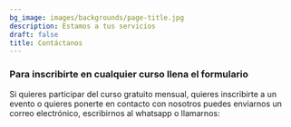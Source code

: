 ```yaml
---
bg_image: images/backgrounds/page-title.jpg
description: Estamos a tus servicios
draft: false
title: Contáctanos
---
```

### Para inscribirte en cualquier curso llena el formulario

Si quieres participar del curso gratuito mensual, quieres inscribirte a un evento o quieres ponerte en contacto con nosotros puedes enviarnos un correo electrónico, escribirnos al whatsapp o llamarnos:
